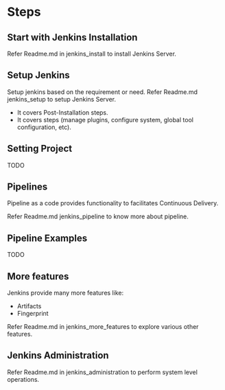 
# Steps
## Start with Jenkins Installation
Refer Readme.md in jenkins_install to install Jenkins Server.

## Setup Jenkins
Setup jenkins based on the requirement or need.
Refer Readme.md jenkins_setup to setup Jenkins Server.
- It covers Post-Installation steps.
- It covers steps (manage plugins, configure system, global tool configuration, etc). 

## Setting Project
TODO

## Pipelines
Pipeline as a code provides functionality to facilitates Continuous Delivery.

Refer Readme.md jenkins_pipeline to know more about pipeline.

## Pipeline Examples
TODO

## More features
Jenkins provide many more features like:
- Artifacts
- Fingerprint

Refer Readme.md in jenkins_more_features to explore various other features.

## Jenkins Administration
Refer Readme.md in jenkins_administration to perform system level operations.
